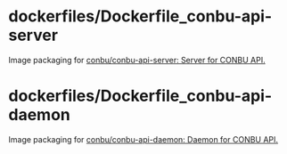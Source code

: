 # dockerfiles/Dockerfile_conbu-api-server
Image packaging for [conbu/conbu-api-server: Server for CONBU API.](https://github.com/conbu/conbu-api-server)

# dockerfiles/Dockerfile_conbu-api-daemon
Image packaging for [conbu/conbu-api-daemon: Daemon for CONBU API.](https://github.com/conbu/conbu-api-daemon)

